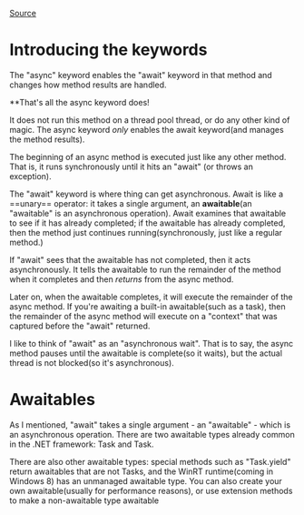 [Source](https://blog.stephencleary.com/2012/02/async-and-await.html)

# Introducing the keywords

The "async" keyword enables the "await" keyword in that method and changes how method results are handled.

**That's all the async keyword does!

It does not run this method on a thread pool thread, or do any other kind of magic. The async keyword _only_ enables the await keyword(and manages the method results).

The beginning of an async method is executed just like any other method. That is, it runs synchronously until it hits an "await" (or throws an exception).

The "await" keyword is where thing can get asynchronous. Await is like a ==unary== operator: it takes a single argument, an __awaitable__(an "awaitable" is an asynchronous operation). Await examines that awaitable to see if it has already completed; if the awaitable has already completed, then the method just continues running(synchronously, just like a regular method.)

If "await" sees that the awaitable has not completed, then it acts asynchronously. It tells the awaitable to run the remainder of the method when it completes and then _returns_ from the async method.

Later on, when the awaitable completes, it will execute the remainder of the async method. If you're awaiting a built-in awaitable(such as a task), then the remainder of the async method will execute on a "context" that was captured before the "await" returned.

I like to think of "await" as an "asynchronous wait". That is to say, the async method pauses until the awaitable is complete(so it waits), but the actual thread is not blocked(so it's asynchronous).


# Awaitables

As I mentioned, "await" takes a single argument - an "awaitable" - which is an asynchronous operation. There are two awaitable types already common in the .NET framework: Task<T> and Task.

There are also other awaitable types: special methods such as "Task.yield" return awaitables that are not Tasks, and the WinRT runtime(coming in Windows 8) has an unmanaged awaitable type. You can also create your own awaitable(usually for performance reasons), or use extension methods to make a non-awaitable type awaitable
